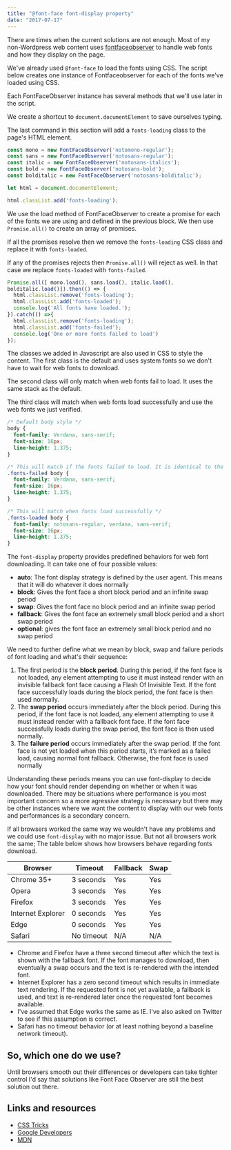```yaml
---
title: "@font-face font-display property"
date: "2017-07-17"
---
```


There are times when the current solutions are not enough. Most of my non-Wordpress web content uses [fontfaceobserver](http://fontfaceobserver.com/) to handle web fonts and how they display on the page.

We've already used `@font-face` to load the fonts using CSS. The script below creates one instance of Fontfaceobserver for each of the fonts we've loaded using CSS.

Each FontFaceObserver instance has several methods that we'll use later in the script.

We create a shortcut to `document.documentElement` to save ourselves typing.

The last command in this section will add a `fonts-loading` class to the page's HTML element.

```javascript
const mono = new FontFaceObserver('notomono-regular');
const sans = new FontFaceObserver('notosans-regular');
const italic = new FontFaceObserver('notosans-italics');
const bold = new FontFaceObserver('notosans-bold');
const bolditalic = new FontFaceObserver('notosans-bolditalic');

let html = document.documentElement;

html.classList.add('fonts-loading');
```

We use the load method of FontFaceObserver to create a promise for each of the fonts we are using and defined in the previous block. We then use `Promise.all()` to create an array of promises.

If all the promises resolve then we remove the `fonts-loading` CSS class and replace it with `fonts-loaded`.

If any of the promises rejects then `Promise.all()` will reject as well. In that case we replace `fonts-loaded` with `fonts-failed`.

```javascript
Promise.all([ mono.load(), sans.load(), italic.load(), 
bolditalic.load()]).then(() => {
  html.classList.remove('fonts-loading');
  html.classList.add('fonts-loaded');
  console.log('All fonts have loaded.');
}).catch(() =>{
  html.classList.remove('fonts-loading');
  html.classList.add('fonts-failed');
  console.log('One or more fonts failed to load')
});
```

The classes we added in Javascript are also used in CSS to style the content. The first class is the default and uses system fonts so we don't have to wait for web fonts to download.

The second class will only match when web fonts fail to load. It uses the same stack as the default.

The third class will match when web fonts load successfully and use the web fonts we just verified.

```css
/* Default body style */
body {
  font-family: Verdana, sans-serif;
  font-size: 16px;
  line-height: 1.375;
}

/* This will match if the fonts failed to load. It is identical to the default but doesn't have to be*/
.fonts-failed body {
  font-family: Verdana, sans-serif;
  font-size: 16px;
  line-height: 1.375;
}

/* This will match when fonts load successfully */
.fonts-loaded body {
  font-family: notosans-regular, verdana, sans-serif;
  font-size: 16px;
  line-height: 1.375;
}
```

The `font-display` property provides predefined behaviors for web font downloading. It can take one of four possible values:

- **auto**: The font display strategy is defined by the user agent. This means that it will do whatever it does normally
- **block**: Gives the font face a short block period and an infinite swap period
- **swap**: Gives the font face no block period and an infinite swap period
- **fallback**: Gives the font face an extremely small block period and a short swap period
- **optional**: gives the font face an extremely small block period and no swap period

We need to further define what we mean by block, swap and failure periods of font loading and what's their sequence:

1. The first period is the **block period**. During this period, if the font face is not loaded, any element attempting to use it must instead render with an invisible fallback font face causing a Flash Of Invisible Text. If the font face successfully loads during the block period, the font face is then used normally.
2. The **swap period** occurs immediately after the block period. During this period, if the font face is not loaded, any element attempting to use it must instead render with a fallback font face. If the font face successfully loads during the swap period, the font face is then used normally.
3. The **failure period** occurs immediately after the swap period. If the font face is not yet loaded when this period starts, it’s marked as a failed load, causing normal font fallback. Otherwise, the font face is used normally

Understanding these periods means you can use font-display to decide how your font should render depending on whether or when it was downloaded. There may be situations where performance is you most important concern so a more agressive strategy is necessary but there may be other instances where we want the content to display with our web fonts and performances is a secondary concern.

If all browsers worked the same way we wouldn't have any problems and we could use `font-display` with no major issue. But not all browsers work the same; The table below shows how browsers behave regarding fonts download.

| Browser | Timeout | Fallback | Swap |
| --- | --- | --- | --- |
| Chrome 35+ | 3 seconds | Yes | Yes |
| Opera | 3 seconds | Yes | Yes |
| Firefox | 3 seconds | Yes | Yes |
| Internet Explorer | 0 seconds | Yes | Yes |
| Edge | 0 seconds | Yes | Yes |
| Safari | No timeout | N/A | N/A |

- Chrome and Firefox have a three second timeout after which the text is shown with the fallback font. If the font manages to download, then eventually a swap occurs and the text is re-rendered with the intended font.
- Internet Explorer has a zero second timeout which results in immediate text rendering. If the requested font is not yet available, a fallback is used, and text is re-rendered later once the requested font becomes available.
- I've assumed that Edge works the same as IE. I've also asked on Twitter to see if this assumption is correct.
- Safari has no timeout behavior (or at least nothing beyond a baseline network timeout).

## So, which one do we use?

Until browsers smooth out their differences or developers can take tighter control I'd say that solutions like Font Face Observer are still the best solution out there.

## Links and resources

- [CSS Tricks](https://css-tricks.com/font-display-masses/)
- [Google Developers](https://developers.google.com/web/updates/2016/02/font-display?hl=en)
- [MDN](https://developer.mozilla.org/en-US/docs/Web/CSS/@font-face/font-display)
